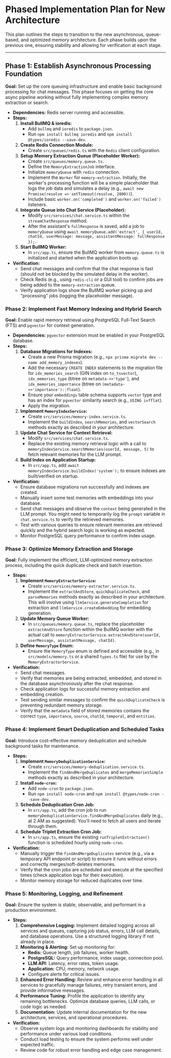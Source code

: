 # Phased Implementation Plan for New Architecture

This plan outlines the steps to transition to the new asynchronous, queue-based, and optimized memory architecture. Each phase builds upon the previous one, ensuring stability and allowing for verification at each stage.

---

## Phase 1: Establish Asynchronous Processing Foundation

**Goal:** Set up the core queuing infrastructure and enable basic background processing for chat messages. This phase focuses on getting the core async pipeline working without fully implementing complex memory extraction or search.

*   **Dependencies:** Redis server running and accessible.
*   **Steps:**
    1.  **Install BullMQ & ioredis:**
        *   Add `bullmq` and `ioredis` to `package.json`.
        *   Run `npm install bullmq ioredis` and `npm install @types/ioredis --save-dev`.
    2.  **Create Redis Connection Module:**
        *   Create `src/queues/redis.ts` with the `Redis` client configuration.
    3.  **Setup Memory Extraction Queue (Placeholder Worker):**
        *   Create `src/queues/memory.queue.ts`.
        *   Define the `MemoryExtractionJob` interface.
        *   Initialize `memoryQueue` with `redis` connection.
        *   Implement the `Worker` for `memory-extraction`. Initially, the worker's processing function will be a simple placeholder that logs the job data and simulates a delay (e.g., `await new Promise(resolve => setTimeout(resolve, 2000))`).
        *   Include basic `worker.on('completed')` and `worker.on('failed')` listeners.
    4.  **Integrate Queue into Chat Service (Placeholder):**
        *   Modify `src/services/chat.service.ts` within the `streamChatResponse` method.
        *   After the assistant's `fullResponse` is saved, add a job to `memoryQueue` using `await memoryQueue.add('extract', { userId, chatId, userMessage: message, assistantMessage: fullResponse });`.
    5.  **Start BullMQ Worker:**
        *   In `src/app.ts`, ensure the BullMQ worker from `memory.queue.ts` is initialized and started when the application boots up.
*   **Verification:**
    *   Send chat messages and confirm that the chat response is fast (should not be blocked by the simulated delay in the worker).
    *   Check Redis (e.g., using `redis-cli` or a GUI tool) to confirm jobs are being added to the `memory-extraction` queue.
    *   Verify application logs show the BullMQ worker picking up and "processing" jobs (logging the placeholder message).

### Phase 2: Implement Fast Memory Indexing and Hybrid Search

**Goal:** Enable rapid memory retrieval using PostgreSQL Full-Text Search (FTS) and `pgvector` for context generation.

*   **Dependencies:** `pgvector` extension must be enabled in your PostgreSQL database.
*   **Steps:**
    1.  **Database Migrations for Indexes:**
        *   Create a new Prisma migration (e.g., `npx prisma migrate dev --name add_memory_indexes`).
        *   Add the necessary `CREATE INDEX` statements to the migration file for `idx_memories_search` (GIN index on `to_tsvector`), `idx_memories_type` (btree on `metadata->>'type'`), and `idx_memories_importance` (btree on `(metadata->>'importance')::float`).
        *   Ensure your `embeddings` table schema supports `vector` type and has an index for `pgvector` similarity search (e.g., `USING ivfflat`).
        *   Apply the migration.
    2.  **Implement `MemoryIndexService`:**
        *   Create `src/services/memory-index.service.ts`.
        *   Implement the `buildIndex`, `searchMemories`, and `vectorSearch` methods exactly as described in your architecture.
    3.  **Update Chat Service for Context Retrieval:**
        *   Modify `src/services/chat.service.ts`.
        *   Replace the existing memory retrieval logic with a call to `memoryIndexService.searchMemories(userId, message, 5)` to fetch relevant memories for the LLM prompt.
    4.  **Build Index on Application Startup:**
        *   In `src/app.ts`, add `await memoryIndexService.buildIndex('system');` to ensure indexes are built/verified on startup.
*   **Verification:**
    *   Ensure database migrations run successfully and indexes are created.
    *   Manually insert some test memories with embeddings into your database.
    *   Send chat messages and observe the `context` being generated in the LLM prompt. You might need to temporarily log the `prompt` variable in `chat.service.ts` to verify the retrieved memories.
    *   Test with various queries to ensure relevant memories are retrieved quickly and the hybrid search logic is working as expected.
    *   Monitor PostgreSQL query performance to confirm index usage.

### Phase 3: Optimize Memory Extraction and Storage

**Goal:** Fully implement the efficient, LLM-optimized memory extraction process, including the quick duplicate check and batch insertion.

*   **Steps:**
    1.  **Implement `MemoryExtractorService`:**
        *   Create `src/services/memory-extractor.service.ts`.
        *   Implement the `extractAndStore`, `quickDuplicateCheck`, and `parseMemories` methods exactly as described in your architecture. This will involve using `llmService.generateCompletion` for extraction and `llmService.createEmbedding` for embedding generation.
    2.  **Update Memory Queue Worker:**
        *   In `src/queues/memory.queue.ts`, replace the placeholder `extractAndStore` function within the BullMQ worker with the actual call to `memoryExtractorService.extractAndStore(userId, userMessage, assistantMessage, chatId)`.
    3.  **Define `MemoryType` Enum:**
        *   Ensure the `MemoryType` enum is defined and accessible (e.g., in `src/models/memory.ts` or a shared `types.ts` file) for use by the `MemoryExtractorService`.
*   **Verification:**
    *   Send chat messages.
    *   Verify that memories are being extracted, embedded, and stored in the database asynchronously after the chat response.
    *   Check application logs for successful memory extraction and embedding creation.
    *   Test sending similar messages to confirm the `quickDuplicateCheck` is preventing redundant memory storage.
    *   Verify that the `metadata` field of stored memories contains the correct `type`, `importance`, `source`, `chatId`, `temporal`, and `entities`.

### Phase 4: Implement Smart Deduplication and Scheduled Tasks

**Goal:** Introduce cost-effective memory deduplication and schedule background tasks for maintenance.

*   **Steps:**
    1.  **Implement `MemoryDeduplicationService`:**
        *   Create `src/services/memory-deduplication.service.ts`.
        *   Implement the `findAndMergeDuplicates` and `mergeMemoriesSimple` methods exactly as described in your architecture.
    2.  **Install `node-cron`:**
        *   Add `node-cron` to `package.json`.
        *   Run `npm install node-cron` and `npm install @types/node-cron --save-dev`.
    3.  **Schedule Deduplication Cron Job:**
        *   In `src/app.ts`, add the cron job to run `memoryDeduplicationService.findAndMergeDuplicates` daily (e.g., at 2 AM as suggested). You'll need to fetch all users and iterate through them.
    4.  **Schedule Triplet Extraction Cron Job:**
        *   In `src/app.ts`, ensure the existing `runTripletExtraction()` function is scheduled hourly using `node-cron`.
*   **Verification:**
    *   Manually trigger the `findAndMergeDuplicates` service (e.g., via a temporary API endpoint or script) to ensure it runs without errors and correctly merges/soft-deletes memories.
    *   Verify that the cron jobs are scheduled and execute at the specified times (check application logs for their execution).
    *   Monitor memory storage for reduced duplicates over time.

### Phase 5: Monitoring, Logging, and Refinement

**Goal:** Ensure the system is stable, observable, and performant in a production environment.

*   **Steps:**
    1.  **Comprehensive Logging:** Implement detailed logging across all services and queues, capturing job status, errors, LLM call details, and database operations. Use a structured logging library if not already in place.
    2.  **Monitoring & Alerting:** Set up monitoring for:
        *   **Redis:** Queue length, job failures, worker health.
        *   **PostgreSQL:** Query performance, index usage, connection pool.
        *   **LLM API:** Latency, error rates, token usage.
        *   **Application:** CPU, memory, network usage.
        *   Configure alerts for critical issues.
    3.  **Enhanced Error Handling:** Review and enhance error handling in all services to gracefully manage failures, retry transient errors, and provide informative messages.
    4.  **Performance Tuning:** Profile the application to identify any remaining bottlenecks. Optimize database queries, LLM calls, or code logic as needed.
    5.  **Documentation:** Update internal documentation for the new architecture, services, and operational procedures.
*   **Verification:**
    *   Observe system logs and monitoring dashboards for stability and performance under various load conditions.
    *   Conduct load testing to ensure the system performs well under expected traffic.
    *   Review code for robust error handling and edge case management.
